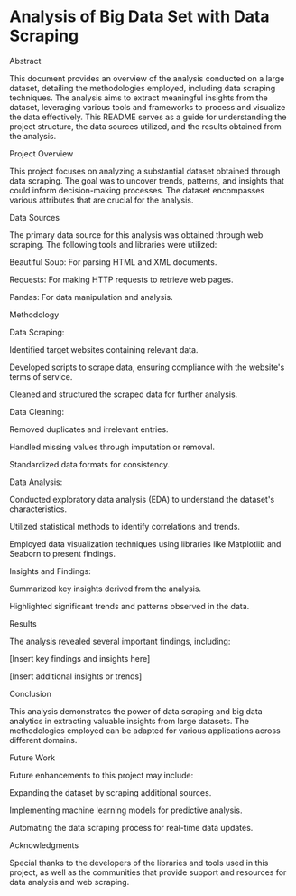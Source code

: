 # Analysis of Big Data Set with Data Scraping



Abstract

This document provides an overview of the analysis conducted on a large dataset, detailing the methodologies employed, including data scraping techniques. The analysis aims to extract meaningful insights from the dataset, leveraging various tools and frameworks to process and visualize the data effectively. This README serves as a guide for understanding the project structure, the data sources utilized, and the results obtained from the analysis.



Project Overview

This project focuses on analyzing a substantial dataset obtained through data scraping. The goal was to uncover trends, patterns, and insights that could inform decision-making processes. The dataset encompasses various attributes that are crucial for the analysis.



Data Sources

The primary data source for this analysis was obtained through web scraping. The following tools and libraries were utilized:





Beautiful Soup: For parsing HTML and XML documents.



Requests: For making HTTP requests to retrieve web pages.



Pandas: For data manipulation and analysis.



Methodology





Data Scraping:






Identified target websites containing relevant data.



Developed scripts to scrape data, ensuring compliance with the website's terms of service.



Cleaned and structured the scraped data for further analysis.







Data Cleaning:






Removed duplicates and irrelevant entries.



Handled missing values through imputation or removal.



Standardized data formats for consistency.







Data Analysis:






Conducted exploratory data analysis (EDA) to understand the dataset's characteristics.



Utilized statistical methods to identify correlations and trends.



Employed data visualization techniques using libraries like Matplotlib and Seaborn to present findings.







Insights and Findings:






Summarized key insights derived from the analysis.



Highlighted significant trends and patterns observed in the data.



Results

The analysis revealed several important findings, including:





[Insert key findings and insights here]



[Insert additional insights or trends]



Conclusion

This analysis demonstrates the power of data scraping and big data analytics in extracting valuable insights from large datasets. The methodologies employed can be adapted for various applications across different domains.



Future Work

Future enhancements to this project may include:





Expanding the dataset by scraping additional sources.



Implementing machine learning models for predictive analysis.



Automating the data scraping process for real-time data updates.



Acknowledgments

Special thanks to the developers of the libraries and tools used in this project, as well as the communities that provide support and resources for data analysis and web scraping.

